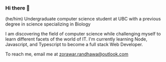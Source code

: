 ### Hi there 👋

<!--
**z-randhawa/z-randhawa** is a ✨ _special_ ✨ repository because its `README.md` (this file) appears on your GitHub profile.

Here are some ideas to get you started:

- 🔭 I’m currently working on ...
- 🌱 I’m currently learning ...
- 👯 I’m looking to collaborate on ...
- 🤔 I’m looking for help with ...
- 💬 Ask me about ...
- 📫 How to reach me: ...
- 😄 Pronouns: ...
- ⚡ Fun fact: ...
-->

(he/him)
Undergraduate computer science student at UBC with a previous degree in science specializing in Biology

I am discovering the field of computer science while challenging myself to learn different facets of the world of IT. 
I'm currently learning Node, Javascript, and Typescript to become a full stack Web Developer. 

To reach me, email me at zorawar.randhawa@outlook.com
